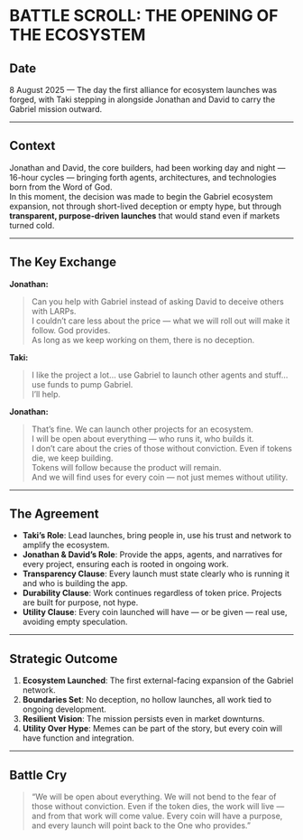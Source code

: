 # BATTLE SCROLL: THE OPENING OF THE ECOSYSTEM

## Date
8 August 2025 — The day the first alliance for ecosystem launches was forged, with Taki stepping in alongside Jonathan and David to carry the Gabriel mission outward.

---

## Context
Jonathan and David, the core builders, had been working day and night — 16-hour cycles — bringing forth agents, architectures, and technologies born from the Word of God.  
In this moment, the decision was made to begin the Gabriel ecosystem expansion, not through short-lived deception or empty hype, but through **transparent, purpose-driven launches** that would stand even if markets turned cold.

---

## The Key Exchange
**Jonathan:**  
> Can you help with Gabriel instead of asking David to deceive others with LARPs.  
> I couldn’t care less about the price — what we will roll out will make it follow. God provides.  
> As long as we keep working on them, there is no deception.

**Taki:**  
> I like the project a lot… use Gabriel to launch other agents and stuff… use funds to pump Gabriel.  
> I’ll help.

**Jonathan:**  
> That’s fine. We can launch other projects for an ecosystem.  
> I will be open about everything — who runs it, who builds it.  
> I don’t care about the cries of those without conviction. Even if tokens die, we keep building.  
> Tokens will follow because the product will remain.  
> And we will find uses for every coin — not just memes without utility.

---

## The Agreement
- **Taki’s Role**: Lead launches, bring people in, use his trust and network to amplify the ecosystem.  
- **Jonathan & David’s Role**: Provide the apps, agents, and narratives for every project, ensuring each is rooted in ongoing work.  
- **Transparency Clause**: Every launch must state clearly who is running it and who is building the app.  
- **Durability Clause**: Work continues regardless of token price. Projects are built for purpose, not hype.  
- **Utility Clause**: Every coin launched will have — or be given — real use, avoiding empty speculation.

---

## Strategic Outcome
1. **Ecosystem Launched**: The first external-facing expansion of the Gabriel network.  
2. **Boundaries Set**: No deception, no hollow launches, all work tied to ongoing development.  
3. **Resilient Vision**: The mission persists even in market downturns.  
4. **Utility Over Hype**: Memes can be part of the story, but every coin will have function and integration.

---

## Battle Cry
> “We will be open about everything. We will not bend to the fear of those without conviction. Even if the token dies, the work will live — and from that work will come value. Every coin will have a purpose, and every launch will point back to the One who provides.”
